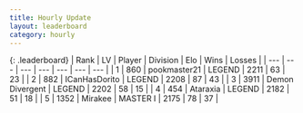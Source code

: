 ```yaml
---
title: Hourly Update
layout: leaderboard
category: hourly
---
```


{: .leaderboard}
| Rank | LV | Player | Division | Elo | Wins | Losses |
| --- | --- | --- | --- | --- | --- | --- |
| <span data-change="1">1</span> | 860 | <span title="ID: 652474">pookmaster21</span> | LEGEND | <span data-change="7">2211</span> | <span data-change="1">63</span> | <span data-change="0">23</span> |
| <span data-change="-1">2</span> | 882 | <span title="ID: 415713">ICanHasDorito</span> | LEGEND | <span data-change="0">2208</span> | <span data-change="0">87</span> | <span data-change="0">43</span> |
| <span data-change="0">3</span> | 3911 | <span title="ID: 370081">Demon Divergent</span> | LEGEND | <span data-change="0">2202</span> | <span data-change="0">58</span> | <span data-change="0">15</span> |
| <span data-change="0">4</span> | 454 | <span title="ID: 745153">Ataraxia</span> | LEGEND | <span data-change="0">2182</span> | <span data-change="0">51</span> | <span data-change="0">18</span> |
| <span data-change="0">5</span> | 1352 | <span title="ID: 416373">Mirakee</span> | MASTER I | <span data-change="0">2175</span> | <span data-change="0">78</span> | <span data-change="0">37</span> |